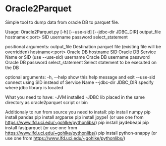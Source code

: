 # Oracle2Parquet

Simple tool to dump data from oracle DB to parquet file.

Usage: Oracle2Parquet.py [-h] [--use-sid] [--jdbc-dir JDBC_DIR]
                         output_file hostname<:port> SID username password
                         select_statement

positional arguments:
  output_file          Destination parquet file (existing file will be
                       overridden)
  hostname<:port>      Oracle DB hostname <and port>
  SID                  Oracle DB Service Name or SID (use --use-sid)
  username             Oracle DB username
  password             Oracle DB password
  select_statement     Select statement to be executed on the DB

optional arguments:
  -h, --help           show this help message and exit
  --use-sid            connect using SID instead of Service Name
  --jdbc-dir JDBC_DIR  specify where jdbc library is located


What you need to have:
-JVM installed
-JDBC lib placed in the same directory as oracle2parquet script or bin

Additionaly to run from source you need to install:
pip install numpy
pip install pandas
pip install argparse
pip install jpype1 (or use one from https://www.lfd.uci.edu/~gohlke/pythonlibs/)
pip install jaydebeapi
pip install fastparquet (or use one from https://www.lfd.uci.edu/~gohlke/pythonlibs/)
pip install python-snappy (or use one from https://www.lfd.uci.edu/~gohlke/pythonlibs/)
